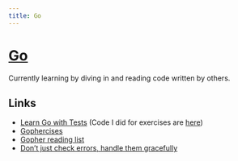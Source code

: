 ```yaml
---
title: Go
---
```


# [Go](https://go.dev/)

Currently learning by diving in and reading code written by others.

## Links

- [Learn Go with Tests](https://quii.gitbook.io/learn-go-with-tests/) (Code I did for exercises are [here](https://github.com/stoic-cat/learn-go-with-tests))
- [Gophercises](https://piped.kavin.rocks/watch?v=s1wC1IvwvxE&list=PLVEltXlEeWglGINo25GxVfvSSylLVg4r1&index=1)
- [Gopher reading list](https://github.com/enocom/gopher-reading-list)
- [Don’t just check errors, handle them gracefully](https://dave.cheney.net/2016/04/27/dont-just-check-errors-handle-them-gracefully)

